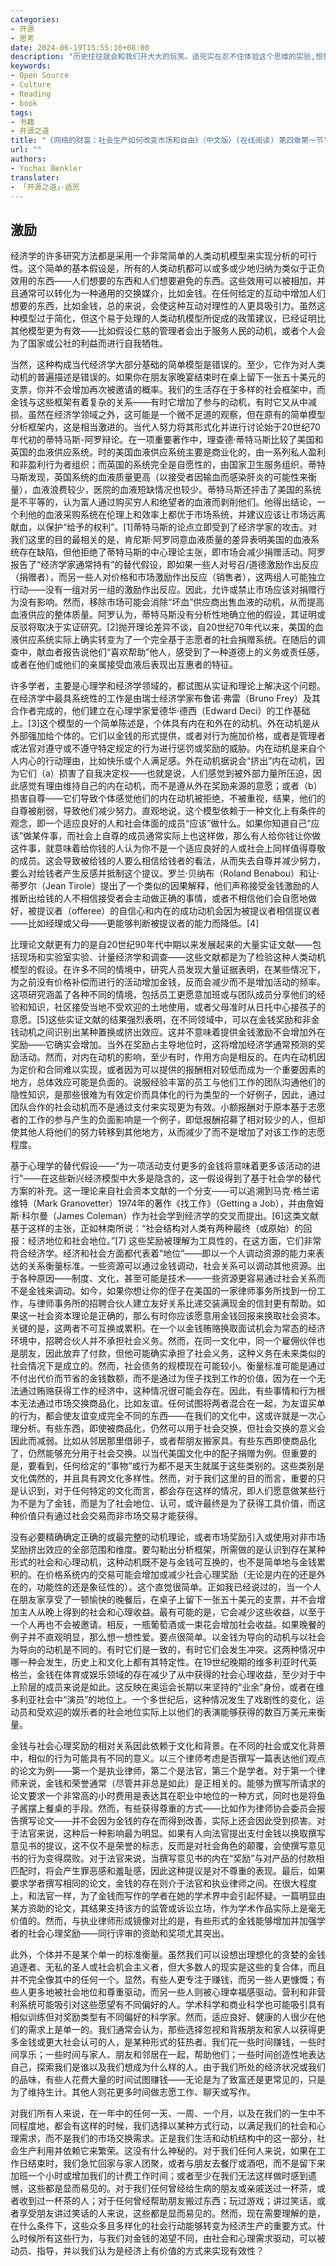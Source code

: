 ```yaml
---
categories:
- 开源
- 思考
date: 2024-06-19T15:55:10+08:00
description: "历史往往就会和我们开大大的玩笑。适兕实在忍不住体验这个思维的实验,想象虚拟的历史，于是尝试花几个月的时间翻译。Enjoy！Happy Reading～"
keywords:
- Open Source
- Culture
- Reading
- book
tags:
- 书籍
- 开源之道
title: "《网络的财富：社会生产如何改变市场和自由》（中文版）(在线阅读) 第四章第一节"
url: ""
authors:
- Yochai Benkler
translater:
- 「开源之道」·适兕
---
```


## 激励

经济学的许多研究方法都是采用一个非常简单的人类动机模型来实现分析的可行性。这个简单的基本假设是，所有的人类动机都可以或多或少地归纳为类似于正负效用的东西——人们想要的东西和人们想要避免的东西。这些效用可以被相加，并且通常可以转化为一种通用的交换媒介，比如金钱。在任何给定的互动中增加人们想要的东西，比如金钱，总的来说，会使这种互动对理性的人更具吸引力。虽然这种模型过于简化，但这个易于处理的人类动机模型所促成的政策建议，已经证明比其他模型更为有效——比如假设仁慈的管理者会出于服务人民的动机，或者个人会为了国家或公社的利益而进行自我牺牲。

当然，这种构成当代经济学大部分基础的简单模型是错误的。至少，它作为对人类动机的普遍描述是错误的。如果你在朋友家晚宴结束时在桌上留下一张五十美元的支票，你并不会增加再次被邀请的概率。我们的生活存在于多样的社会框架中，而金钱与这些框架有着复杂的关系——有时它增加了参与的动机，有时它又从中减损。虽然在经济学领域之外，这可能是一个微不足道的观察，但在原有的简单模型分析框架内，这是相当激进的。当代人努力将其形式化并进行讨论始于20世纪70年代初的蒂特马斯-阿罗辩论。在一项重要著作中，理查德·蒂特马斯比较了美国和英国的血液供应系统。时的美国血液供应系统主要是商业化的，由一系列私人盈利和非盈利行为者组织；而英国的系统完全是自愿性的，由国家卫生服务组织。蒂特马斯发现，英国系统的血液质量更高（以接受者因输血而感染肝炎的可能性来衡量），血液浪费较少，医院的血液短缺情况也较少。蒂特马斯还抨击了美国的系统是不平等的，认为富人通过购买穷人和绝望者的血液而剥削他们。他得出结论，一个利他的血液采购系统在伦理上和效率上都优于市场系统，并建议应该让市场远离献血，以保护“给予的权利”。[1]蒂特马斯的论点立即受到了经济学家的攻击。对我们这里的目的最相关的是，肯尼斯·阿罗同意血液质量的差异表明美国的血液系统存在缺陷，但他拒绝了蒂特马斯的中心理论主张，即市场会减少捐赠活动。阿罗报告了“经济学家通常持有”的替代假设，即如果一些人对号召/道德激励作出反应（捐赠者），而另一些人对价格和市场激励作出反应（销售者），这两组人可能独立行动——没有一组对另一组的激励作出反应。因此，允许或禁止市场应该对捐赠行为没有影响。然而，移除市场可能会消除“坏血”供应商出售血液的动机，从而提高血液供应的整体质量。阿罗认为，蒂特马斯没有分析性地确立他的假设，其证明或反驳将取决于实证研究。[2]抛开理论差异不谈，自20世纪70年代以来，美国的血液供应系统实际上确实转变为了一个完全基于志愿者的社会捐赠系统。在随后的调查中，献血者报告说他们“喜欢帮助”他人，感受到了一种道德上的义务或责任感，或者在他们或他们的亲属接受血液后表现出互惠者的特征。

许多学者，主要是心理学和经济学领域的，都试图从实证和理论上解决这个问题。在经济学中最具系统性的工作是由瑞士经济学家布鲁诺·弗雷（Bruno Frey）及其合作者完成的，他们建立在心理学家爱德华·德西（Edward Deci）的工作基础上。[3]这个模型的一个简单陈述是，个体具有内在和外在的动机。外在动机是从外部强加给个体的。它们以金钱的形式提供，或者对行为施加价格，或者是管理者或法官对遵守或不遵守特定规定的行为进行惩罚或奖励的威胁。内在动机是来自个人内心的行动理由，比如快乐或个人满足感。外在动机据说会“挤出”内在动机，因为它们（a）损害了自我决定权——也就是说，人们感觉到被外部力量所压迫，因此感觉有理由维持自己的内在动机，而不是遵从外在奖励来源的意愿；或者（b）损害自尊——它们导致个体感觉他们的内在动机被拒绝，不被重视，结果，他们的自尊被削弱，导致他们减少努力。直观地说，这个模型依赖于一种文化上有条件的观念，即一个适应良好的人和社会体面的成员“应该”做什么。如果你知道自己“应该”做某件事，而社会上自尊的成员通常实际上也这样做，那么有人给你钱让你做这件事，就意味着给你钱的人认为你不是一个适应良好的人或社会上同样值得尊敬的成员。这会导致被给钱的人要么相信给钱者的看法，从而失去自尊并减少努力，要么对给钱者产生反感并抵制这个提议。罗兰·贝纳布（Roland Benabou）和让·蒂罗尔（Jean Tirole）提出了一个类似的因果解释，他们声称接受金钱激励的人推断出给钱的人不相信接受者会主动做正确的事情，或者不相信他们会自愿地做好，被提议者（offeree）的自信心和内在的成功动机会因为被提议者相信提议者——比如经理或父母——更能够判断被提议者的能力而降低。[4]

比理论文献更有力的是自20世纪90年代中期以来发展起来的大量实证文献——包括现场和实验室实验、计量经济学和调查——这些文献都是为了检验这种人类动机模型的假设。在许多不同的情境中，研究人员发现大量证据表明，在某些情况下，为之前没有价格补偿而进行的活动增加金钱，反而会减少而不是增加活动的频率。这项研究涵盖了各种不同的情境，包括员工更愿意加班或与团队成员分享他们的经验和知识，社区接受当地不受欢迎的土地使用，或者父母准时从日托中心接孩子的意愿。[5]这些实证文献的结果强烈表明，在不同领域中，可以在金钱奖励和非金钱动机之间识别出某种置换或挤出效应。这并不意味着提供金钱激励不会增加外在奖励——它确实会增加。当外在奖励占主导地位时，这将增加经济学通常预测的奖励活动。然而，对内在动机的影响，至少有时，作用方向是相反的。在内在动机因为定价和合同难以实现，或者因为可以提供的报酬相对较低而成为一个重要因素的地方，总体效应可能是负面的。说服经验丰富的员工与他们工作的团队沟通他们的隐性知识，是那些很难为有效定价而具体化的行为类型的一个好例子，因此，通过团队合作的社会动机而不是通过支付来实现更为有效。小额报酬对于原本基于志愿者的工作的参与产生的负面影响是一个例子，即低报酬招募了相对较少的人，但却使其他人将他们的努力转移到其他地方，从而减少了而不是增加了对该工作的志愿程度。

基于心理学的替代假设——“为一项活动支付更多的金钱将意味着更多该活动的进行”——在这些新兴经济模型中大多是隐含的，这一假设得到了基于社会学的替代方案的补充。这一理论来自社会资本文献的一个分支——可以追溯到马克·格兰诺维特（Mark Granovetter）1974年的著作《找工作》（Getting a Job），并由詹姆斯·科尔曼（James Coleman）作为社会学到经济学的交叉而提出。[6]这类文献基于这样的主张，正如林南所说：“社会结构对人类有两种最终（或原始）的回报：经济地位和社会地位。”[7] 这些奖励被理解为工具性的，在这方面，它们非常符合经济学。经济和社会方面都代表着“地位”——即以一个人调动资源的能力来表达的关系衡量标准。一些资源可以通过金钱调动，社会关系可以调动其他资源。出于各种原因——制度、文化，甚至可能是技术——一些资源更容易通过社会关系而不是金钱来调动。如今，如果你想让你的侄子在美国的一家律师事务所找到一份工作，与律师事务所的招聘合伙人建立友好关系比递交装满现金的信封更有帮助。如果这一社会资本理论是正确的，那么有时你应该愿意用金钱回报来换取社会资本。关键的是，这两者不可互换或累积。在一个以金钱贿赂换取面试机会为常态的经济环境中，招聘合伙人并不承担社会义务。然而，在同一文化中，同一个雇佣伙伴也是朋友，因此放弃了付款，但他可能确实承担了社会义务，这种义务在未来类似的社会情况下是成立的。然而，社会债务的规模现在可能较小。衡量标准可能是通过不付出代价而节省的金钱数额，而不是通过为侄子找到工作的价值，因为在一个无法通过贿赂获得工作的经济中，这种情况很可能会存在。因此，有些事情和行为根本无法通过市场交换商品化，比如友谊。任何试图将两者混合在一起，为友谊买单的行为，都会使友谊变成完全不同的东西——在我们的文化中，这或许就是一次心理分析。有些东西，即使被商品化，仍然可以用于社会交换，但社会交换的意义会因此而减弱。比如从邻居那里借卵子，或者帮朋友搬家具。有些东西即使商品化了，仍然能够充分用于社会交换。以当代美国文化中的配子捐赠为例。但重要的是，要看到，任何给定的“事物”或行为都不是天生就属于这些类别的。这些类别是文化偶然的，并且具有跨文化多样性。然而，对于我们这里的目的而言，重要的只是认识到，对于任何特定的文化而言，都会存在这样的情况，即人们愿意做某些行为不是为了金钱，而是为了社会地位、认可，或许最终是为了获得工具价值，而这种价值只有通过社会交易而非市场交易才能获得。

没有必要精确确定正确的或最完整的动机理论，或者市场奖励引入或使用对非市场奖励挤出效应的全部范围和维度。要勾勒出分析框架，所需做的是认识到存在某种形式的社会和心理动机，这种动机既不是与金钱可互换的，也不是简单地与金钱累积的。在价格系统内的交易可能会增加或减少社会心理奖励（无论是内在的还是外在的，功能性的还是象征性的）。这个直觉很简单。正如我已经说过的，当一个人在朋友家享受了一顿愉快的晚餐后，在桌子上留下一张五十美元的支票，并不会增加主人从晚上得到的社会和心理收益。最有可能的是，它会减少这些收益，以至于一个人再也不会被邀请。相反，一瓶葡萄酒或一束花会增加社会收益。如果晚餐的例子并不直观明显，那么想一想性爱。要点很简单。以金钱为导向的动机与以社会为导向的动机是不同的。有时它们是一致的，有时它们会发生冲突。这两种情况中哪一种会发生，历史上和文化上都有其特定性。在19世纪晚期的维多利亚时代英格兰，金钱在体育或娱乐领域的存在减少了从中获得的社会心理收益，至少对于中上阶层的成员来说是如此。这反映在奥运会长期以来坚持的“业余”身份，或者在维多利亚社会中“演员”的地位上。一个多世纪后，这种情况发生了戏剧性的变化，运动员和受欢迎的娱乐者的社会地位实际上以他们的表演能够获得的数百万美元来衡量。

金钱与社会心理奖励的相对关系因此依赖于文化和背景。在不同的社会或文化背景中，相似的行为可能具有不同的意义。以三个律师考虑是否撰写一篇表达他们观点的论文为例——第一个是执业律师，第二个是法官，第三个是学者。对于第一个律师来说，金钱和荣誉通常（尽管并非总是如此）是正相关的。能够为撰写所请求的论文要求一个非常高的小时费用是表达其在职业中地位的一种方式，同时也是将鱼子酱摆上餐桌的手段。然而，有些获得尊重的方式——比如作为律师协会委员会报告撰写论文——并不会因为金钱的存在而得到改善，实际上还会因此受到损害。对于法官来说，这种后一种影响最为明显。如果有人向法官提出支付金钱以换取撰写意见书的提议，这不仅不是荣誉的标志，反而是对社会角色的颠覆，会使撰写意见书的行为变得腐败。对于法官来说，当撰写意见书的内在“奖励”与对产品的付款相匹配时，将会产生罪恶感和羞耻感，因此这种提议是对不尊重的表现。最后，如果要求学者撰写相同的论文，金钱的存在则介于法官和执业律师之间。在很大程度上，和法官一样，为了金钱而写作的学者在她的学术界中会引起怀疑。一篇明显由某方资助的论文，其结果支持该方的监管或诉讼立场，作为学术作品实际上是毫无价值的。然而，与执业律师形成镜像对比的是，有些形式的金钱能够增加并加强学者的社会心理奖励——同行评审的资助和奖项尤其突出。

此外，个体并不是某个单一的标准衡量。虽然我们可以设想出理想化的贪婪的金钱追逐者、无私的圣人或社会机会主义者，但大多数人的现实是这些的复合体，而且并不完全像其中的任何一个。显然，有些人更专注于赚钱，而另一些人更慷慨；有些人更多地被社会地位和尊重驱动，而另一些人则被心理幸福感驱动。营利和非营利系统可能吸引对这些愿望有不同偏好的人。学术科学和商业科学也可能吸引具有相似训练但对奖励类型有不同偏好的科学家。然而，适应良好、健康的人很少在他们的需求上是单一的。我们通常会认为，那些选择忽视和背叛朋友和家人以获得更多金钱或更大社会认可的人，是某种形式的狂热者。我们花一些时间赚钱，一些时间享乐；一些时间与家人、朋友和邻居在一起，帮助他们；一些时间创造性地表达自己，探索我们是谁以及我们想成为什么样的人。由于我们所处的经济状况或我们的品味，有些人花费大量的时间试图赚钱——无论是为了致富还是更常见的，只是为了维持生计。其他人则花更多时间做志愿工作、聊天或写作。

对我们所有人来说，在一年中的任何一天、一周、一个月，以及在我们的一生中不同程度地，都会有这样的时候，我们选择以某种方式行动，以满足我们的社会和心理需求，而不是我们的市场交换需求。正是我们生活和动机结构中的这一部分，社会生产利用并依赖它来繁荣。这没有什么神秘的。对于我们任何人来说，如果在工作日结束时，我们急忙回家与家人团聚，或者与朋友去餐厅或酒吧，而不是留下来加班一个小时或增加我们的计费工作时间；或者至少在我们无法这样做时感到遗憾，这些都是显而易见的。对于我们任何曾经给生病的朋友或亲戚送过一杯茶，或者收到过一杯茶的人；对于任何曾经帮助朋友搬过东西；玩过游戏；讲过笑话，或者享受朋友讲过笑话的人来说，这些都是显而易见的。然而，现在需要理解的是，在什么条件下，这些众多且多样化的社会行动能够转变为经济生产的重要方式。什么时候所有这些行为，与我们对金钱的渴望不同，由社会和心理需求驱动，可以被动员、指导，并以我们认为是经济上有价值的方式来实现有效性？